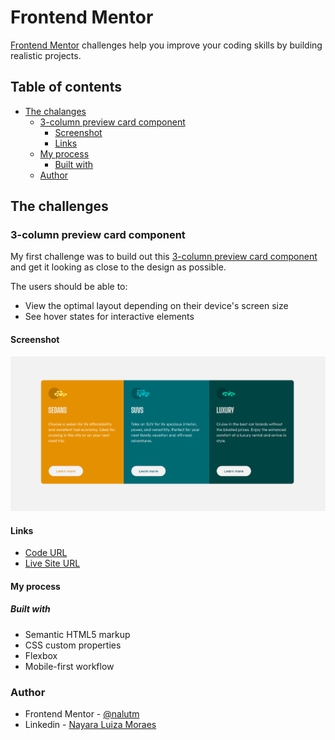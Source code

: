 # Frontend Mentor 

[Frontend Mentor](https://www.frontendmentor.io) challenges help you improve your coding skills by building realistic projects.

## Table of contents

- [The chalanges](#the-challanges)
  - [3-column preview card component](#3-column-preview-card-component)
    - [Screenshot](#screenshot)
    - [Links](#links)
  - [My process](#my-process)
    - [Built with](#built-with)
  - [Author](#author)
  

## The challenges

### 3-column preview card component

My first challenge was to build out this [3-column preview card component](https://www.frontendmentor.io/challenges/3column-preview-card-component-pH92eAR2-) and get it looking as close to the design as possible.

The users should be able to:

- View the optimal layout depending on their device's screen size
- See hover states for interactive elements

#### Screenshot

![image](./3-column-preview-card-component/design/screenshot.png)

#### Links

- [Code URL](https://github.com/nalutm/frontend-mentor-challenge/tree/main/3-column-preview-card-component)
- [Live Site URL](https://3-column-preview-card-component-brown.vercel.app/)

#### My process

##### Built with

- Semantic HTML5 markup
- CSS custom properties
- Flexbox
- Mobile-first workflow

### Author

- Frontend Mentor - [@nalutm](https://www.frontendmentor.io/profile/nalutm)
- Linkedin - [Nayara Luiza Moraes](https://www.linkedin.com/in/nayara-luiza-moraes-9a9382b5/)